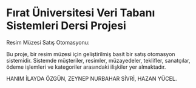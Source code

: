 
# Fırat Üniversitesi Veri Tabanı Sistemleri Dersi Projesi
Resim Müzesi Satış Otomasyonu:

Bu proje, bir resim müzesi için geliştirilmiş basit bir satış otomasyon sistemidir. Sistemde müşteriler, resimler, müzayedeler, teklifler, sanatçılar, ödeme işlemleri ve kategoriler arasındaki ilişkiler yer almaktadır.


HANIM İLAYDA ÖZGÜN, ZEYNEP NURBAHAR SİVRİ, HAZAN YÜCEL.     


